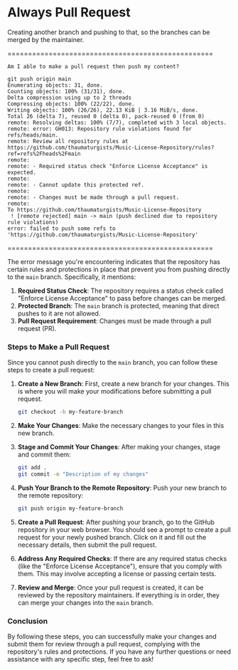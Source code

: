 # Always Pull Request
Creating another branch and pushing to that, so the branches can be merged by the maintainer.

==================================================
```
Am I able to make a pull request then push my content?

git push origin main
Enumerating objects: 31, done.
Counting objects: 100% (31/31), done.
Delta compression using up to 2 threads
Compressing objects: 100% (22/22), done.
Writing objects: 100% (26/26), 22.13 KiB | 3.16 MiB/s, done.
Total 26 (delta 7), reused 0 (delta 0), pack-reused 0 (from 0)
remote: Resolving deltas: 100% (7/7), completed with 3 local objects.
remote: error: GH013: Repository rule violations found for refs/heads/main.
remote: Review all repository rules at https://github.com/thaumaturgists/Music-License-Repository/rules?ref=refs%2Fheads%2Fmain
remote: 
remote: - Required status check "Enforce License Acceptance" is expected.
remote: 
remote: - Cannot update this protected ref.
remote: 
remote: - Changes must be made through a pull request.
remote: 
To https://github.com/thaumaturgists/Music-License-Repository
 ! [remote rejected] main -> main (push declined due to repository rule violations)
error: failed to push some refs to 'https://github.com/thaumaturgists/Music-License-Repository'
```
==================================================

The error message you're encountering indicates that the repository has certain rules and protections in place that prevent you from pushing directly to the `main` branch. Specifically, it mentions:

1. **Required Status Check**: The repository requires a status check called "Enforce License Acceptance" to pass before changes can be merged.
2. **Protected Branch**: The `main` branch is protected, meaning that direct pushes to it are not allowed.
3. **Pull Request Requirement**: Changes must be made through a pull request (PR).

### Steps to Make a Pull Request

Since you cannot push directly to the `main` branch, you can follow these steps to create a pull request:

1. **Create a New Branch**:
   First, create a new branch for your changes. This is where you will make your modifications before submitting a pull request.
   ```bash
   git checkout -b my-feature-branch
   ```

2. **Make Your Changes**:
   Make the necessary changes to your files in this new branch.

3. **Stage and Commit Your Changes**:
   After making your changes, stage and commit them:
   ```bash
   git add .
   git commit -m "Description of my changes"
   ```

4. **Push Your Branch to the Remote Repository**:
   Push your new branch to the remote repository:
   ```bash
   git push origin my-feature-branch
   ```

5. **Create a Pull Request**:
   After pushing your branch, go to the GitHub repository in your web browser. You should see a prompt to create a pull request for your newly pushed branch. Click on it and fill out the necessary details, then submit the pull request.

6. **Address Any Required Checks**:
   If there are any required status checks (like the "Enforce License Acceptance"), ensure that you comply with them. This may involve accepting a license or passing certain tests.

7. **Review and Merge**:
   Once your pull request is created, it can be reviewed by the repository maintainers. If everything is in order, they can merge your changes into the `main` branch.

### Conclusion
By following these steps, you can successfully make your changes and submit them for review through a pull request, complying with the repository's rules and protections. If you have any further questions or need assistance with any specific step, feel free to ask!